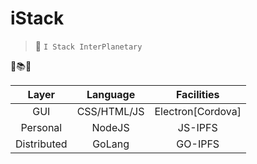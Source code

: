 # iStack

> :whale: `I Stack InterPlanetary`

:european_castle::books::japanese_castle:

| Layer       | Language    | Facilities             |
| :---:       | :---:       | :---:                  |
| GUI         | CSS/HTML/JS | Electron[Cordova]      |
| Personal    | NodeJS      | JS-IPFS                |
| Distributed | GoLang      | GO-IPFS                |
